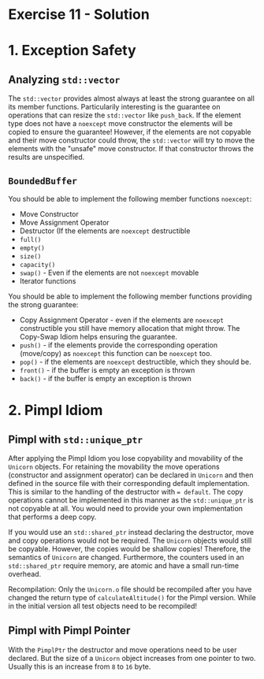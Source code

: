 # Exercise 11 - Solution

# 1. Exception Safety

## Analyzing `std::vector`

The `std::vector` provides almost always at least the strong guarantee on all its member functions. Particularily interesting is the guarantee on operations that can resize the `std::vector` like `push_back`. If the element type does not have a `noexcept` move constructor the elements will be copied to ensure the guarantee! However, if the elements are not copyable and their move constructor could throw, the `std::vector` will try to move the elements with the "unsafe" move constructor. If that constructor throws the results are unspecified.

## `BoundedBuffer`

You should be able to implement the following member functions `noexcept`:

* Move Constructor
* Move Assignment Operator
* Destructor (If the elements are `noexcept` destructible
* `full()`
* `empty()`
* `size()`
* `capacity()`
* `swap()` - Even if the elements are not `noexcept` movable
* Iterator functions

You should be able to implement the following member functions providing the strong guarantee:
* Copy Assignment Operator - even if the elements are `noexcept` constructible you still have memory allocation that might throw. The Copy-Swap Idiom helps ensuring the guarantee.
* `push()` - if the elements provide the corresponding operation (move/copy) as `noexcept` this function can be `noexcept` too.
* `pop()` - if the elements are `noexcept` destructible, which they should be.
* `front()` - if the buffer is empty an exception is thrown
* `back()` - if the buffer is empty an exception is thrown



# 2. Pimpl Idiom

## Pimpl with `std::unique_ptr`

After applying the Pimpl Idiom you lose copyability and movability of the `Unicorn` objects. For retaining the movability the move operations (constructor and assignment operator) can be declared in `Unicorn` and then defined in the source file with their corresponding default implementation. This is similar to the handling of the destructor with `= default`. The copy operations cannot be implemented in this manner as the `std::unique_ptr` is not copyable at all. You would need to provide your own implementation that performs a deep copy.

If you would use an `std::shared_ptr` instead declaring the destructor, move and copy operations would not be required. The `Unicorn` objects would still be copyable. However, the copies would be shallow copies! Therefore, the semantics of `Unicorn` are changed. Furthermore, the counters used in an `std::shared_ptr` require memory, are atomic and have a small run-time overhead.

Recompilation: Only the `Unicorn.o` file should be recompiled after you have changed the return type of `calculateAltitude()` for the Pimpl version. While in the initial version all test objects need to be recompiled!

## Pimpl with Pimpl Pointer

With the `PimplPtr` the destructor and move operations need to be user declared. But the size of a `Unicorn` object increases from one pointer to two. Usually this is an increase from `8` to `16` byte.
